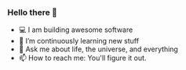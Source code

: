 ### Hello there 👋

- :computer: I am building awesome software
- 🔭 I’m continuously learning new stuff
- 💬 Ask me about life, the universe, and everything
- 📫 How to reach me: You'll figure it out.
